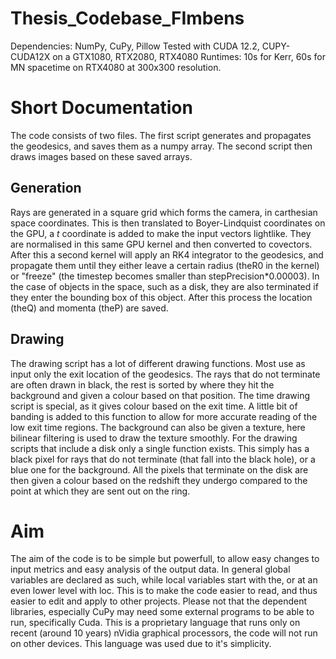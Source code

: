 # Thesis_Codebase_FImbens
Dependencies: NumPy, CuPy, Pillow
Tested with CUDA 12.2, CUPY-CUDA12X on a GTX1080, RTX2080, RTX4080
Runtimes: 10s for Kerr, 60s for MN spacetime on RTX4080 at 300x300 resolution.

# Short Documentation
The code consists of two files. The first script generates and propagates the geodesics, and saves them as a numpy array. The second script then draws images based on these saved arrays.
## Generation
Rays are generated in a square grid which forms the camera, in carthesian space coordinates. This is then translated to Boyer-Lindquist coordinates on the GPU, a $t$ coordinate is added to make the input vectors lightlike. They are normalised in this same GPU kernel and then converted to covectors. After this a second kernel will apply an RK4 integrator to the geodesics, and propagate them until they either leave a certain radius (theR0 in the kernel) or "freeze" (the timestep becomes smaller than stepPrecision*0.00003). In the case of objects in the space, such as a disk, they are also terminated if they enter the bounding box of this object. After this process the location (theQ) and momenta (theP) are saved.
## Drawing
The drawing script has a lot of different drawing functions. Most use as input only the exit location of the geodesics. The rays that do not terminate are often drawn in black, the rest is sorted by where they hit the background and given a colour based on that position. The time drawing script is special, as it gives colour based on the exit time. A little bit of banding is added to this function to allow for more accurate reading of the low exit time regions. The background can also be given a texture, here bilinear filtering is used to draw the texture smoothly.
For the drawing scripts that include a disk only a single function exists. This simply has a black pixel for rays that do not terminate (that fall into the black hole), or a blue one for the background. All the pixels that terminate on the disk are then given a colour based on the redshift they undergo compared to the point at which they are sent out on the ring.

# Aim
The aim of the code is to be simple but powerfull, to allow easy changes to input metrics and easy analysis of the output data. In general global variables are declared as such, while local variables start with the, or at an even lower level with loc. This is to make the code easier to read, and thus easier to edit and apply to other projects. Please not that the dependent libraries, especially CuPy may need some external programs to be able to run, specifically Cuda. This is a proprietary language that runs only on recent (around 10 years) nVidia graphical processors, the code will not run on other devices. This language was used due to it's simplicity.
